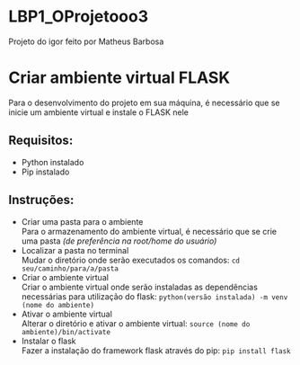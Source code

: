 # LBP1_OProjetooo3
Projeto do igor feito por Matheus Barbosa

# Criar ambiente virtual FLASK 
Para o desenvolvimento do projeto em sua máquina, é necessário que se inicie um ambiente virtual e instale o FLASK nele 
## Requisitos: 
- Python instalado
- Pip instalado
## Instruções: 
- Criar uma pasta para o ambiente \
  Para o armazenamento do ambiente virtual, é necessário que se crie uma pasta *(de preferência na root/home do usuário)* 
- Localizar a pasta no terminal \
  Mudar o diretório onde serão executados os comandos: `cd seu/caminho/para/a/pasta` 
- Criar o ambiente virtual \
  Criar o ambiente virtual onde serão instaladas as dependências necessárias para utilização do flask: `python(versão instalada) -m venv (nome do ambiente)`
- Ativar o ambiente virtual \
  Alterar o diretório e ativar o ambiente virtual: `source (nome do ambiente)/bin/activate`
- Instalar o flask \
  Fazer a instalação do framework flask através do pip: `pip install flask`
